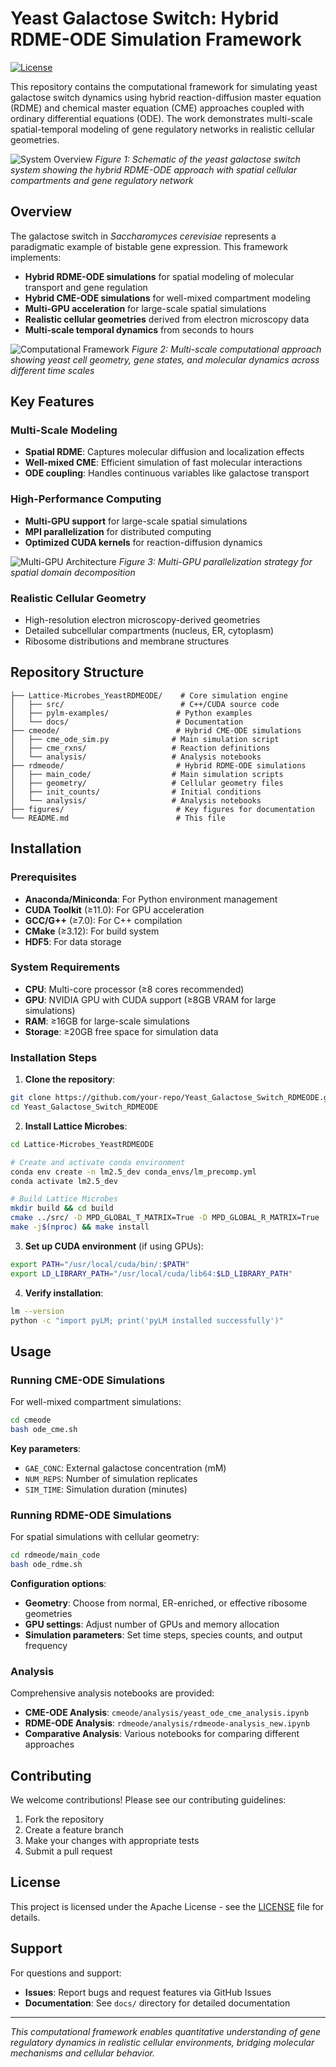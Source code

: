 # Yeast Galactose Switch: Hybrid RDME-ODE Simulation Framework

[![License](https://img.shields.io/badge/License-Apache%202.0-blue.svg)](LICENSE)


This repository contains the computational framework for simulating yeast galactose switch dynamics using hybrid reaction-diffusion master equation (RDME) and chemical master equation (CME) approaches coupled with ordinary differential equations (ODE). The work demonstrates multi-scale spatial-temporal modeling of gene regulatory networks in realistic cellular geometries.

![System Overview](figures/switch_sys_diagram_new.png)
*Figure 1: Schematic of the yeast galactose switch system showing the hybrid RDME-ODE approach with spatial cellular compartments and gene regulatory network*

## Overview

The galactose switch in *Saccharomyces cerevisiae* represents a paradigmatic example of bistable gene expression. This framework implements:

- **Hybrid RDME-ODE simulations** for spatial modeling of molecular transport and gene regulation
- **Hybrid CME-ODE simulations** for well-mixed compartment modeling  
- **Multi-GPU acceleration** for large-scale spatial simulations
- **Realistic cellular geometries** derived from electron microscopy data
- **Multi-scale temporal dynamics** from seconds to hours

![Computational Framework](figures/toc_figure.png)
*Figure 2: Multi-scale computational approach showing yeast cell geometry, gene states, and molecular dynamics across different time scales*

## Key Features

### Multi-Scale Modeling
- **Spatial RDME**: Captures molecular diffusion and localization effects
- **Well-mixed CME**: Efficient simulation of fast molecular interactions
- **ODE coupling**: Handles continuous variables like galactose transport

### High-Performance Computing
- **Multi-GPU support** for large-scale spatial simulations
- **MPI parallelization** for distributed computing
- **Optimized CUDA kernels** for reaction-diffusion dynamics

![Multi-GPU Architecture](figures/Multi_GPU.png)
*Figure 3: Multi-GPU parallelization strategy for spatial domain decomposition*

### Realistic Cellular Geometry
- High-resolution electron microscopy-derived geometries
- Detailed subcellular compartments (nucleus, ER, cytoplasm)
- Ribosome distributions and membrane structures

## Repository Structure

```
├── Lattice-Microbes_YeastRDMEODE/    # Core simulation engine
│   ├── src/                          # C++/CUDA source code
│   ├── pylm-examples/               # Python examples
│   └── docs/                        # Documentation
├── cmeode/                          # Hybrid CME-ODE simulations
│   ├── cme_ode_sim.py              # Main simulation script
│   ├── cme_rxns/                   # Reaction definitions
│   └── analysis/                   # Analysis notebooks
├── rdmeode/                         # Hybrid RDME-ODE simulations
│   ├── main_code/                  # Main simulation scripts
│   ├── geometry/                   # Cellular geometry files
│   ├── init_counts/                # Initial conditions
│   └── analysis/                   # Analysis notebooks
├── figures/                         # Key figures for documentation
└── README.md                        # This file
```

## Installation

### Prerequisites

- **Anaconda/Miniconda**: For Python environment management
- **CUDA Toolkit** (≥11.0): For GPU acceleration
- **GCC/G++** (≥7.0): For C++ compilation
- **CMake** (≥3.12): For build system
- **HDF5**: For data storage

### System Requirements

- **CPU**: Multi-core processor (≥8 cores recommended)
- **GPU**: NVIDIA GPU with CUDA support (≥8GB VRAM for large simulations)
- **RAM**: ≥16GB for large-scale simulations
- **Storage**: ≥20GB free space for simulation data

### Installation Steps

1. **Clone the repository**:
```bash
git clone https://github.com/your-repo/Yeast_Galactose_Switch_RDMEODE.git
cd Yeast_Galactose_Switch_RDMEODE
```

2. **Install Lattice Microbes**:
```bash
cd Lattice-Microbes_YeastRDMEODE

# Create and activate conda environment
conda env create -n lm2.5_dev conda_envs/lm_precomp.yml
conda activate lm2.5_dev

# Build Lattice Microbes
mkdir build && cd build
cmake ../src/ -D MPD_GLOBAL_T_MATRIX=True -D MPD_GLOBAL_R_MATRIX=True
make -j$(nproc) && make install
```

3. **Set up CUDA environment** (if using GPUs):
```bash
export PATH="/usr/local/cuda/bin/:$PATH"
export LD_LIBRARY_PATH="/usr/local/cuda/lib64:$LD_LIBRARY_PATH"
```

4. **Verify installation**:
```bash
lm --version
python -c "import pyLM; print('pyLM installed successfully')"
```

## Usage

### Running CME-ODE Simulations

For well-mixed compartment simulations:

```bash
cd cmeode
bash ode_cme.sh
```

**Key parameters**:
- `GAE_CONC`: External galactose concentration (mM)
- `NUM_REPS`: Number of simulation replicates
- `SIM_TIME`: Simulation duration (minutes)

### Running RDME-ODE Simulations

For spatial simulations with cellular geometry:

```bash
cd rdmeode/main_code
bash ode_rdme.sh
```

**Configuration options**:
- **Geometry**: Choose from normal, ER-enriched, or effective ribosome geometries
- **GPU settings**: Adjust number of GPUs and memory allocation
- **Simulation parameters**: Set time steps, species counts, and output frequency

### Analysis

Comprehensive analysis notebooks are provided:

- **CME-ODE Analysis**: `cmeode/analysis/yeast_ode_cme_analysis.ipynb`
- **RDME-ODE Analysis**: `rdmeode/analysis/rdmeode-analysis_new.ipynb`
- **Comparative Analysis**: Various notebooks for comparing different approaches



## Contributing

We welcome contributions! Please see our contributing guidelines:

1. Fork the repository
2. Create a feature branch
3. Make your changes with appropriate tests
4. Submit a pull request



## License

This project is licensed under the Apache License - see the [LICENSE](LICENSE) file for details.

## Support

For questions and support:
- **Issues**: Report bugs and request features via GitHub Issues
- **Documentation**: See `docs/` directory for detailed documentation



---

*This computational framework enables quantitative understanding of gene regulatory dynamics in realistic cellular environments, bridging molecular mechanisms and cellular behavior.*